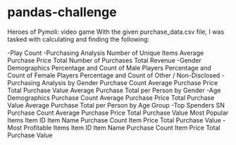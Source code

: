 # pandas-challenge
Heroes of Pymoli: video game
With the given purchase_data.csv file, I was tasked with calculating and finding the following:

-Play Count
-Purchasing Analysis
  Number of Unique Items
  Average Purchase Price
  Total Number of Purchases
  Total Revenue
-Gender Demographics
  Percentage and Count of Male Players
  Percentage and Count of Female Players
  Percentage and Count of Other / Non-Disclosed
-Purchasing Analysis by Gender
  Purchase Count
  Average Purchase Price
  Total Purchase Value
  Average Purchase Total per Person by Gender
-Age Demographics
  Purchase Count
  Average Purchase Price
  Total Purchase Value
  Average Purchase Total per Person by Age Group
-Top Spenders
  SN
  Purchase Count
  Average Purchase Price
  Total Purchase Value
Most Popular Items
  Item ID
  Item Name
  Purchase Count
  Item Price
  Total Purchase Value
-Most Profitable Items
  Item ID
  Item Name
  Purchase Count
  Item Price
  Total Purchase Value
